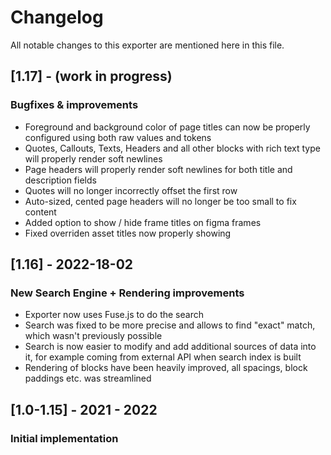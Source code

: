 # Changelog

All notable changes to this exporter are mentioned here in this file.


## [1.17] - (work in progress)
### Bugfixes & improvements
- Foreground and background color of page titles can now be properly configured using both raw values and tokens
- Quotes, Callouts, Texts, Headers and all other blocks with rich text type will properly render soft newlines
- Page headers will properly render soft newlines for both title and description fields
- Quotes will no longer incorrectly offset the first row
- Auto-sized, cented page headers will no longer be too small to fix content
- Added option to show / hide frame titles on figma frames
- Fixed overriden asset titles now properly showing


## [1.16] - 2022-18-02
### New Search Engine + Rendering improvements
- Exporter now uses Fuse.js to do the search
- Search was fixed to be more precise and allows to find "exact" match, which wasn't previously possible
- Search is now easier to modify and add additional sources of data into it, for example coming from external API when search index is built
- Rendering of blocks have been heavily improved, all spacings, block paddings etc. was streamlined


## [1.0-1.15] - 2021 - 2022
### Initial implementation

